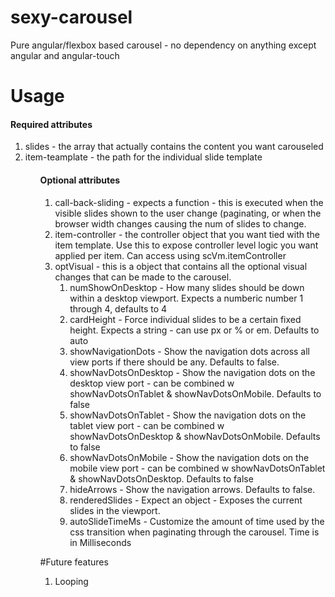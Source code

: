 # sexy-carousel
Pure angular/flexbox based carousel - no dependency on anything except angular and angular-touch

# Usage

<h4>Required attributes</h4>

<ol>
    <li>slides - the array that actually contains the content you want carouseled</li>
    <li>item-teamplate - the path for the individual slide template</li>
<ol>

<h4>Optional attributes</h4>

<ol>
    <li>call-back-sliding - expects a function - this is executed when the visible slides shown to the user change (paginating, or when the browser width changes causing the num of slides to change.</li>
    <li>item-controller - the controller object that you want tied with the item template. Use this to expose controller level logic you want applied per item. Can access using scVm.itemController</li>
    <li>optVisual - this is a object that contains all the optional visual changes that can be made to the carousel.
        <ol>
            <li>numShowOnDesktop - How many slides should be down within a desktop viewport. Expects a numberic number 1 through 4, defaults to 4</li>
            <li>cardHeight - Force individual slides to be a certain fixed height. Expects a string - can use px or % or em. Defaults to auto</li>
            <li>showNavigationDots - Show the navigation dots across all view ports if there should be any. Defaults to false.</li>
            <li>showNavDotsOnDesktop - Show the navigation dots on the desktop view port - can be combined w showNavDotsOnTablet & showNavDotsOnMobile. Defaults to false</li>
            <li>showNavDotsOnTablet - Show the navigation dots on the tablet view port - can be combined w showNavDotsOnDesktop & showNavDotsOnMobile. Defaults to false</li>
            <li>showNavDotsOnMobile - Show the navigation dots on the mobile view port - can be combined w showNavDotsOnTablet & showNavDotsOnDesktop. Defaults to false</li>
            <li>hideArrows - Show the navigation arrows. Defaults to false.</li>
            <li>renderedSlides - Expect an object - Exposes the current slides in the viewport.</li>
            <li>autoSlideTimeMs - Customize the amount of time used by the css transition when paginating through the carousel. Time is in Milliseconds</li>
        </ol>
    </li>
</ol>

#Future features

<ol>
    <li>Looping</li>
</ol>

